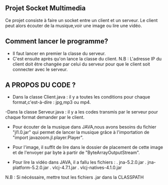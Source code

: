 ## Projet Socket Multimedia
Ce projet consiste à faire un socket entre un client et un serveur. Le client peut alors écouter de la musique,voir une image ou lire une vidéo.


## Comment lancer le programme?
- Il faut lancer en premier la classe du serveur.
- C'est ensuite après qu'on lance la classe du client.
  N.B : L'adresse IP du client doit être changée par celui du serveur pour que le client soit connecter avec le serveur.
  
 ## A PROPOS DU CODE ?
 - Dans la classe Client.java : il y a toutes les conditions pour chaque format,c'est-à-dire : jpg,mp3 ou mp4.
 
 -Dans la classe Serveur.java : il y a les codes transmis par le serveur pour chaque format demander par le client.
 
 - Pour écouter de la musique dans JAVA,nous avons besoins du fichier "jl1.0.jar" qui permet de lancer la musique grâce à l'importation de "import javazoom.jl.player.Player".
 
 - Pour l'image, il suffit de lire dans le dossier de placement de cette image et de l'envoyer par byte à partir de "ByteArrayOutputStream".
 
 - Pour lire la vidéo dans JAVA, il a fallu les fichiers :
    . jna-5.2.0.jar
    . jna-platform-5.2.0.jar
    . vlcj-4.7.1.jar
    . vlcj-natives-4.1.0.jar
    
N.B : Si nécéssaire, mettre tout les fichiers .jar dans la CLASSPATH
